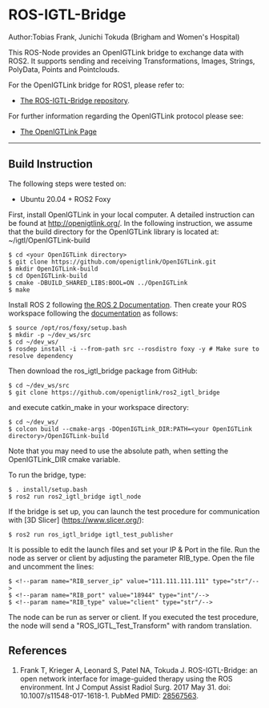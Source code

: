 ROS-IGTL-Bridge
===============

Author:Tobias Frank, Junichi Tokuda (Brigham and Women's Hospital)

This ROS-Node provides an OpenIGTLink bridge to exchange data with ROS2. 
It supports sending and receiving Transformations, Images, Strings, 
PolyData, Points and Pointclouds.

For the OpenIGTLink bridge for ROS1, please refer to:
- [The ROS-IGTL-Bridge repository](https://github.com/openigtlink/ROS-IGTL-Bridge).

For further information regarding the OpenIGTLink protocol please see:
- [The OpenIGTLink Page](http://openigtlink.org/)


----------------------------------------------------------------------------------------------------------------------------------------

Build Instruction
-----------------

The following steps were tested on:

- Ubuntu 20.04 + ROS2 Foxy

First, install OpenIGTLink in your local computer. A detailed instruction can be found at http://openigtlink.org/. In the following instruction, we assume that the build directory for the OpenIGTLink library is located at: ~/igtl/OpenIGTLink-build

    $ cd <your OpenIGTLink directory>
    $ git clone https://github.com/openigtlink/OpenIGTLink.git
    $ mkdir OpenIGTLink-build
    $ cd OpenIGTLink-build
    $ cmake -DBUILD_SHARED_LIBS:BOOL=ON ../OpenIGTLink
    $ make

Install ROS 2 following [the ROS 2 Documentation](https://docs.ros.org/en/foxy/Installation.html). Then create your ROS workspace following the [documentation](https://docs.ros.org/en/foxy/Tutorials/Workspace/Creating-A-Workspace.html) as follows:

    $ source /opt/ros/foxy/setup.bash
    $ mkdir -p ~/dev_ws/src
    $ cd ~/dev_ws/
    $ rosdep install -i --from-path src --rosdistro foxy -y # Make sure to resolve dependency
	
Then download the ros_igtl_bridge package from GitHub:

    $ cd ~/dev_ws/src
    $ git clone https://github.com/openigtlink/ros2_igtl_bridge

and execute catkin_make in your workspace directory:

    $ cd ~/dev_ws/
    $ colcon build --cmake-args -DOpenIGTLink_DIR:PATH=<your OpenIGTLink directory>/OpenIGTLink-build

Note that you may need to use the absolute path, when setting the OpenIGTLink_DIR cmake variable.

To run the bridge, type:

    $ . install/setup.bash
    $ ros2 run ros2_igtl_bridge igtl_node

If the bridge is set up, you can launch the test procedure for communication with [3D Slicer] (https://www.slicer.org/):

    $ ros2 run ros_igtl_bridge igtl_test_publisher

It is possible to edit the launch files and set your IP & Port in the file. Run the node as server or client by adjusting the parameter RIB_type.
Open the file and uncomment the lines:

    $ <!--param name="RIB_server_ip" value="111.111.111.111" type="str"/-->
    $ <!--param name="RIB_port" value="18944" type="int"/-->
    $ <!--param name="RIB_type" value="client" type="str"/-->

The node can be run as server or client. If you executed the test procedure, the node will send
a "ROS_IGTL_Test_Transform" with random translation. 


References
----------
1. Frank T, Krieger A, Leonard S, Patel NA, Tokuda J. ROS-IGTL-Bridge: an open network interface for image-guided therapy using the ROS environment. Int J Comput Assist Radiol Surg. 2017 May 31. doi: 10.1007/s11548-017-1618-1. PubMed PMID: [28567563](https://www.ncbi.nlm.nih.gov/pubmed/?term=28567563).



    
    


